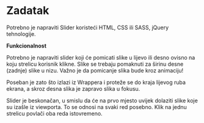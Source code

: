 # Zadatak

Potrebno je napraviti Slider koristeći HTML, CSS ili SASS, jQuery tehnologije.

**Funkcionalnost**

Potrebno je napraviti slider koji će pomicati slike u lijevo ili desno ovisno na koju
strelicu korisnik klikne. Slike se trebaju pomaknuti za širinu desne (zadnje) slike u
nizu. Važno je da pomicanje slika bude kroz animaciju!

Poseban je zato što izlazi iz Wrappera i proteže se do kraja lijevog ruba ekrana, a
skroz desna slika je zapravo slika u fokusu.

Slider je beskonačan, u smislu da će na prvo mjesto uvijek dolaziti slike koje su
izašle iz viewporta. To se odnosi na svaki red posebno. Klik na jednu strelicu
povlači oba reda istovremeno.
